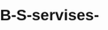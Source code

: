 # B-S-servises-<!DOCTYPE html>
<html lang="en">
<head>
    <meta charset="UTF-8">
    <meta name="viewport" content="width=device-width, initial-scale=1.0">
    <title>B&S Services</title>
    <style>
        /* Global Styles */
        body {
            font-family: Arial, sans-serif;
            margin: 0;
            padding: 0;
        }

        header {
            background-color: #333;
            color: #fff;
            text-align: center;
            padding: 10px;
        }

        nav {
            background-color: #444;
            color: #fff;
            text-align: center;
            padding: 10px;
        }

        nav ul {
            list-style-type: none;
            padding: 0;
        }

        nav li {
            display: inline;
            margin-right: 20px;
        }

        nav a {
            text-decoration: none;
            color: #fff;
            font-weight: bold;
        }

        nav a:hover {
            color: #ff5733;
        }

        .content {
            padding: 20px;
        }

        footer {
            background-color: #333;
            color: #fff;
            text-align: center;
            padding: 10px;
        }

        /* Dropdown Menu Styles */
        .dropdown {
            position: relative;
            display: inline-block;
        }

        .dropdown-content {
            display: none;
            position: absolute;
            background-color: #444;
            min-width: 160px;
            z-index: 1;
        }

        .dropdown:hover .dropdown-content {
            display: block;
        }

        /* Text Box Styles */
        .textbox {
            padding: 20px;
        }
    </style>
</head>
<body>
    <header>
        <h1>B&S Services</h1>
    </header>
    <nav>
        <ul>
            <li class="dropdown">
                <a href="#">Our Options & Pricing</a>
                <div class="dropdown-content">
                    <a href="#">Pricing</a>
                    <a href="#">Cleaning Options</a>
                </div>
            </li>
        </ul>
    </nav>
    <div class="content">
        <div class="textbox">
            <h2>Our Story</h2>
            <p>We are two teenagers that have had a dream to own our own business with the intentions to deliver high quality work to our customers.</p>
        </div>
    </div>
    <footer>
        &copy; 2023 B&S Services
    </footer>
</body>
</html>
